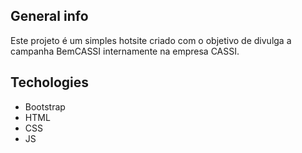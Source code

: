 ## General info
Este projeto é um simples hotsite criado com o objetivo de divulga a campanha BemCASSI internamente na empresa CASSI. 

## Techologies 
* Bootstrap
* HTML
* CSS
* JS
